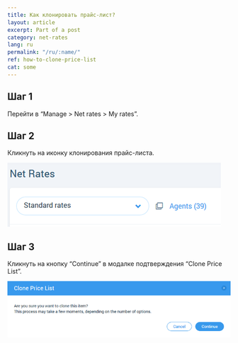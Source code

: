 ```yaml
---
title: Как клонировать прайс-лист?
layout: article
excerpt: Part of a post
category: net-rates
lang: ru
permalink: "/ru/:name/"
ref: how-to-clone-price-list
cat: some
---
```



## **Шаг 1**

Перейти в  “Manage > Net rates > My rates”. 

## **Шаг 2**

Кликнуть на иконку клонирования прайс-листа. 

![How_to_clone_price-list1](/assets/images/how_to_clone_price-list1.png)

## **Шаг 3**

Кликнуть на кнопку “Continue” в модалке подтверждения “Clone Price List”. 

![How_to_clone_price-list2](/assets/images/how_to_clone_price-list2.png)

